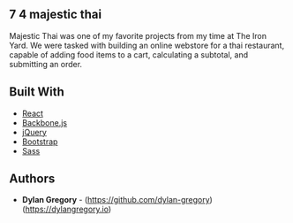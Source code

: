## 7 4 majestic thai

Majestic Thai was one of my favorite projects from my time at The Iron Yard. We were tasked with building an online webstore for a thai restaurant, capable of adding food items to a cart, calculating a subtotal, and submitting an order.

## Built With

* [React](https://facebook.github.io/react/)
* [Backbone.js](http://backbonejs.org/)
* [jQuery](https://jquery.com/)
* [Bootstrap](http://getbootstrap.com/)
* [Sass](http://sass-lang.com/)

## Authors

* **Dylan Gregory** - (https://github.com/dylan-gregory) (https://dylangregory.io)
